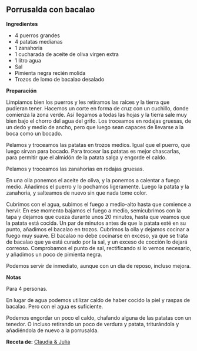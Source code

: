 ## Porrusalda con bacalao

**Ingredientes**

- 4 puerros grandes
- 4 patatas medianas
- 1 zanahoria
- 1 cucharada de aceite de oliva virgen extra
- 1 litro agua
- Sal
- Pimienta negra recién molida
- Trozos de lomo de bacalao desalado

**Preparación**

Limpiamos bien los puerros y les retiramos las raíces y la tierra que pudieran tener. Hacemos un corte en forma de cruz con un cuchillo, donde comienza la zona verde. Así llegamos a todas las hojas y la tierra sale muy bien bajo el chorro del agua del grifo. Los troceamos en rodajas gruesas, de un dedo y medio de ancho, pero que luego sean capaces de llevarse a la boca como un bocado.

Pelamos y troceamos las patatas en trozos medios. Igual que el puerro, que luego sirvan para bocado. Para trocear las patatas es mejor chascarlas, para permitir que el almidón de la patata salga y engorde el caldo.

Pelamos y troceamos las zanahorias en rodajas gruesas.

En una olla ponemos el aceite de oliva, y la ponemos a calentar a fuego medio. Añadimos el puerro y lo pochamos ligeramente. Luego la patata y la zanahoria, y salteamos de nuevo sin que nada tome color.

Cubrimos con el agua, subimos el fuego a medio-alto hasta que comience a hervir. En ese momento bajamos el fuego a medio, semicubrimos con la tapa y dejamos que cueza durante unos 20 minutos, hasta que veamos que la patata está cocida. Un par de minutos antes de que la patata esté en su punto, añadimos el bacalao en trozos. Cubrimos la olla y dejamos cocinar a fuego muy suave. El bacalao no debe cocinarse en exceso, ya que se trata de bacalao que ya está curado por la sal, y un exceso de cocción lo dejará correoso. Comprobamos el punto de sal, rectificando si lo vemos necesario, y añadimos un poco de pimienta negra.

Podemos servir de inmediato, aunque con un día de reposo, incluso mejora.

**Notas**

Para 4 personas.

En lugar de agua podemos utilizar caldo de haber cocido la piel y raspas de bacalao. Pero con el agua es suficiente.

Podemos engordar un poco el caldo, chafando alguna de las patatas con un tenedor. O incluso retirando un poco de verdura y patata, triturándola y añadiéndola de nuevo a la porrusalda.

**Receta de:** [Claudia & Julia](http://www.claudiaandjulia.com/blogs/general/84858372-porrusalda-con-bacalao)